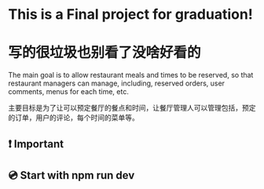 # This is a Final project for graduation!
# 写的很垃圾也别看了没啥好看的

The main goal is to allow restaurant meals and times to be reserved, so that restaurant managers can manage, including, reserved orders, user comments, menus for each time, etc.

主要目标是为了让可以预定餐厅的餐点和时间，让餐厅管理人可以管理包括，预定的订单，用户的评论，每个时间的菜单等。

## ❗️ Important 


## 💿 Start with  **npm run dev**


